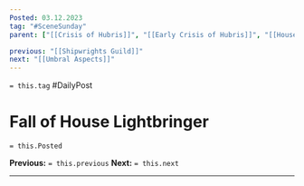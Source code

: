 ```yaml
---
Posted: 03.12.2023
tag: "#SceneSunday"
parent: ["[[Crisis of Hubris]]", "[[Early Crisis of Hubris]]", "[[House Lightbringer]]"]

previous: "[[Shipwrights Guild]]"
next: "[[Umbral Aspects]]"
---
```

`= this.tag` #DailyPost 
# Fall of House Lightbringer
`= this.Posted`

**Previous:** `= this.previous`
**Next:** `= this.next`

---

